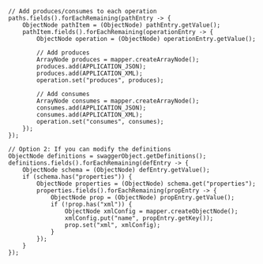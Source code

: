     // Add produces/consumes to each operation
    paths.fields().forEachRemaining(pathEntry -> {
        ObjectNode pathItem = (ObjectNode) pathEntry.getValue();
        pathItem.fields().forEachRemaining(operationEntry -> {
            ObjectNode operation = (ObjectNode) operationEntry.getValue();
            
            // Add produces
            ArrayNode produces = mapper.createArrayNode();
            produces.add(APPLICATION_JSON);
            produces.add(APPLICATION_XML);
            operation.set("produces", produces);
            
            // Add consumes
            ArrayNode consumes = mapper.createArrayNode();
            consumes.add(APPLICATION_JSON);
            consumes.add(APPLICATION_XML);
            operation.set("consumes", consumes);
        });
    });

    // Option 2: If you can modify the definitions
    ObjectNode definitions = swaggerObject.getDefinitions();
    definitions.fields().forEachRemaining(defEntry -> {
        ObjectNode schema = (ObjectNode) defEntry.getValue();
        if (schema.has("properties")) {
            ObjectNode properties = (ObjectNode) schema.get("properties");
            properties.fields().forEachRemaining(propEntry -> {
                ObjectNode prop = (ObjectNode) propEntry.getValue();
                if (!prop.has("xml")) {
                    ObjectNode xmlConfig = mapper.createObjectNode();
                    xmlConfig.put("name", propEntry.getKey());
                    prop.set("xml", xmlConfig);
                }
            });
        }
    });
